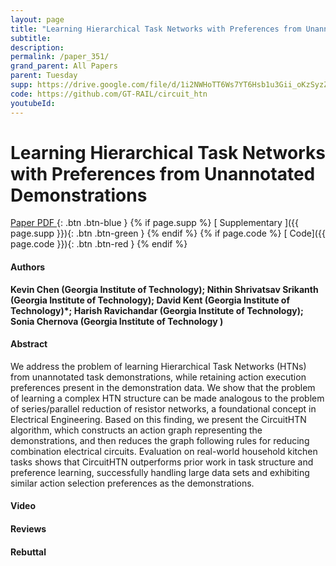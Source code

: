 ```yaml
---
layout: page
title: "Learning Hierarchical Task Networks with Preferences from Unannotated Demonstrations"
subtitle: 
description:
permalink: /paper_351/
grand_parent: All Papers
parent: Tuesday
supp: https://drive.google.com/file/d/1i2NWHoTT6Ws7YT6Hsb1u3Gii_oKzSyzZ/view
code: https://github.com/GT-RAIL/circuit_htn
youtubeId: 
---
```


# Learning Hierarchical Task Networks with Preferences from Unannotated Demonstrations

[<i class="fa fa-file-text-o" aria-hidden="true"></i> Paper PDF ](https://drive.google.com/file/d/18MBP2D4BgOAsKjEW9DEqRb8v2ugx1nwQ/view){: .btn .btn-blue } {% if page.supp %} [<i class="fa fa-file-text-o" aria-hidden="true"></i> Supplementary ]({{ page.supp }}){: .btn .btn-green } {% endif %} {% if page.code %} [<i class="fa fa-github" aria-hidden="true"></i> Code]({{ page.code }}){: .btn .btn-red }
{% endif %}

#### Authors
**Kevin  Chen (Georgia Institute of Technology); Nithin Shrivatsav Srikanth (Georgia Institute of Technology); David Kent (Georgia Institute of Technology)*; Harish Ravichandar (Georgia Institute of Technology); Sonia Chernova (Georgia Institute of Technology	)**

#### Abstract
We address the problem of learning Hierarchical Task Networks (HTNs) from unannotated task demonstrations, while retaining action execution preferences present in the demonstration data.  We show that the problem of learning a complex HTN structure can be made analogous to the problem of series/parallel reduction of resistor networks, a foundational concept in Electrical Engineering.  Based on this finding, we present the CircuitHTN algorithm, which constructs an action graph representing the demonstrations, and then reduces the graph following rules for reducing combination electrical circuits. Evaluation on real-world household kitchen tasks shows that CircuitHTN outperforms prior work in task structure and preference learning, successfully handling large data sets and exhibiting similar action selection preferences as the demonstrations.

#### Video 

#### Reviews

#### Rebuttal
